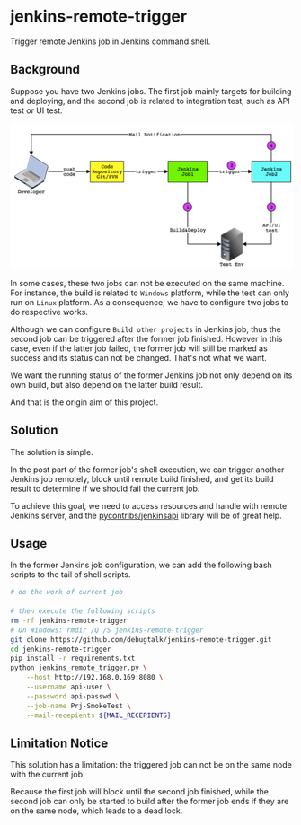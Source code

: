 # jenkins-remote-trigger

Trigger remote Jenkins job in Jenkins command shell.

## Background

Suppose you have two Jenkins jobs. The first job mainly targets for building and deploying, and the second job is related to integration test, such as API test or UI test.

![](flow-chart.png)

In some cases, these two jobs can not be executed on the same machine. For instance, the build is related to `Windows` platform, while the test can only run on `Linux` platform. As a consequence, we have to configure two jobs to do respective works.

Although we can configure `Build other projects` in Jenkins job, thus the second job can be triggered after the former job finished. However in this case, even if the latter job failed, the former job will still be marked as success and its status can not be changed. That's not what we want.

We want the running status of the former Jenkins job not only depend on its own build, but also depend on the latter build result.

And that is the origin aim of this project.

## Solution

The solution is simple.

In the post part of the former job's shell execution, we can trigger another Jenkins job remotely, block until remote build finished, and get its build result to determine if we should fail the current job.

To achieve this goal, we need to access resources and handle with remote Jenkins server, and the [pycontribs/jenkinsapi][jenkinsapi] library will be of great help.

## Usage

In the former Jenkins job configuration, we can add the following bash scripts to the tail of shell scripts.

```bash
# do the work of current job

# then execute the following scripts
rm -rf jenkins-remote-trigger
# On Windows: rmdir /Q /S jenkins-remote-trigger
git clone https://github.com/debugtalk/jenkins-remote-trigger.git
cd jenkins-remote-trigger
pip install -r requirements.txt
python jenkins_remote_trigger.py \
    --host http://192.168.0.169:8080 \
    --username api-user \
    --password api-passwd \
    --job-name Prj-SmokeTest \
    --mail-recepients ${MAIL_RECEPIENTS}
```

## Limitation Notice

This solution has a limitation: the triggered job can not be on the same node with the current job.

Because the first job will block until the second job finished, while the second job can only be started to build after the former job ends if they are on the same node, which leads to a dead lock.



[jenkinsapi]: https://github.com/pycontribs/jenkinsapi
